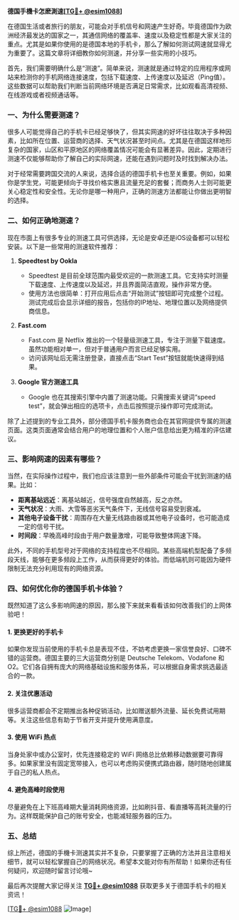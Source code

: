 **德国手機卡怎麽測速[[TG💪+ @esim1088](https://t.me/s/esim1088)]**

在德国生活或者旅行的朋友，可能会对手机信号和网速产生好奇。毕竟德国作为欧洲经济最发达的国家之一，其通信网络的覆盖率、速度以及稳定性都是大家关注的重点。尤其是如果你使用的是德国本地的手机卡，那么了解如何测试网速就显得尤为重要了。这篇文章将详细教你如何测速，并分享一些实用的小技巧。

首先，我们需要明确什么是“测速”。简单来说，测速就是通过特定的应用程序或网站来检测你的手机网络连接速度，包括下载速度、上传速度以及延迟（Ping值）。这些数据可以帮助我们判断当前网络环境是否满足日常需求，比如观看高清视频、在线游戏或者视频通话等。

### **一、为什么需要测速？**

很多人可能觉得自己的手机卡已经足够快了，但其实网速的好坏往往取决于多种因素，比如所在位置、运营商的选择、天气状况甚至时间点。尤其是在德国这样地形复杂的国家，山区和平原地区的网络覆盖情况可能会有显著差异。因此，定期进行测速不仅能够帮助你了解自己的实际网速，还能在遇到问题时及时找到解决办法。

对于经常需要跨国交流的人来说，选择合适的德国手机卡也至关重要。例如，如果你是学生党，可能更倾向于寻找价格实惠且流量充足的套餐；而商务人士则可能更关心稳定性和安全性。无论你是哪一种用户，正确的测速方法都能让你做出更明智的选择。

### **二、如何正确地测速？**

现在市面上有很多专业的测速工具可供选择，无论是安卓还是iOS设备都可以轻松安装。以下是一些常用的测速软件推荐：

1. **Speedtest by Ookla**
   - Speedtest 是目前全球范围内最受欢迎的一款测速工具。它支持实时测量下载速度、上传速度以及延迟，并且界面简洁直观，操作非常方便。
   - 使用方法也很简单：打开应用后点击“开始测试”按钮即可完成整个过程。测试完成后会显示详细的报告，包括你的IP地址、地理位置以及网络提供商信息。

2. **Fast.com**
   - Fast.com 是 Netflix 推出的一个轻量级测速工具，专注于测量下载速度。虽然功能相对单一，但对于普通用户而言已经足够实用。
   - 访问该网址后无需注册登录，直接点击“Start Test”按钮就能快速得到结果。

3. **Google 官方测速工具**
   - Google 也在其搜索引擎中内置了测速功能。只需搜索关键词“speed test”，就会弹出相应的选项卡，点击后按照提示操作即可完成测试。

除了上述提到的专业工具外，部分德国手机卡服务商也会在其官网提供专属的测速页面。这类页面通常会结合用户的地理位置和个人账户信息给出更为精准的评估建议。

### **三、影响网速的因素有哪些？**

当然，在实际操作过程中，我们也应该注意到一些外部条件可能会干扰到测速的结果。比如：

- **距离基站远近**：离基站越近，信号强度自然越高，反之亦然。
- **天气状况**：大雨、大雪等恶劣天气条件下，无线信号容易受到衰减。
- **其他电子设备干扰**：周围存在大量无线路由器或其他电子设备时，也可能造成一定的信号干扰。
- **时间段**：早晚高峰时段由于用户数量激增，可能导致整体网速下降。

此外，不同的手机型号对于网络的支持程度也不尽相同。某些高端机型配备了多频段天线，能够在更多频段上工作，从而获得更好的体验。而低端机则可能因为硬件限制无法充分利用现有的网络资源。

### **四、如何优化你的德国手机卡体验？**

既然知道了这么多影响网速的原因，那么接下来就来看看该如何改善我们的上网体验吧！

#### 1. 更换更好的手机卡
如果你发现当前使用的手机卡总是表现不佳，不妨考虑更换一家信誉良好、口碑不错的运营商。德国主要的三大运营商分别是 Deutsche Telekom、Vodafone 和 O2。它们各自拥有庞大的网络基础设施和服务体系，可以根据自身需求挑选最适合的一款。

#### 2. 关注优惠活动
很多运营商都会不定期推出各种促销活动，比如赠送额外流量、延长免费试用期等。关注这些信息有助于节省开支并提升使用满意度。

#### 3. 使用 WiFi 热点
当身处家中或办公室时，优先连接稳定的 WiFi 网络总比依赖移动数据要可靠得多。如果家里没有固定宽带接入，也可以考虑购买便携式路由器，随时随地创建属于自己的私人热点。

#### 4. 避免高峰时段使用
尽量避免在上下班高峰期大量消耗网络资源，比如刷抖音、看直播等高耗流量的行为。这样既能保护自己的账号安全，也能减轻服务器的压力。

### **五、总结**

综上所述，德国的手機卡测速其实并不复杂，只要掌握了正确的方法并且注意相关细节，就可以轻松掌握自己的网络状况。希望本文能对你有所帮助！如果你还有任何疑问，欢迎随时留言讨论哦~

最后再次提醒大家记得关注 **[TG💪+ @esim1088](https://t.me/s/esim1088)** 获取更多关于德国手机卡的相关资讯！

[[TG💪+ @esim1088](https://t.me/s/esim1088) ![Image](https://i.postimg.cc/4NQfJmqS/Snipaste-2025-05-13-00-14-12.png)]